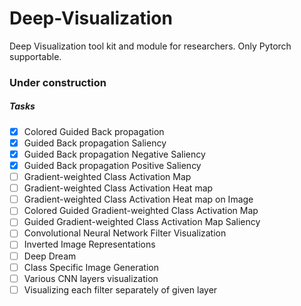 # Deep-Visualization
Deep Visualization tool kit and module for researchers. Only Pytorch supportable.

### Under construction

##### Tasks
- [x] Colored Guided Back propagation
- [x] Guided Back propagation Saliency
- [x] Guided Back propagation Negative Saliency
- [x] Guided Back propagation Positive Saliency
- [ ] Gradient-weighted Class Activation Map
- [ ] Gradient-weighted Class Activation Heat map
- [ ] Gradient-weighted Class Activation Heat map on Image
- [ ] Colored Guided Gradient-weighted Class Activation Map
- [ ] Guided Gradient-weighted Class Activation Map Saliency
- [ ] Convolutional Neural Network Filter Visualization
- [ ] Inverted Image Representations
- [ ] Deep Dream
- [ ] Class Specific Image Generation
- [ ] Various CNN layers visualization
- [ ] Visualizing each filter separately of given layer
